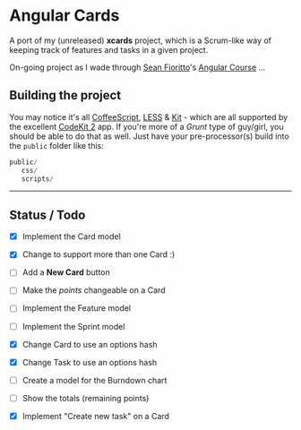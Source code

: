 # Angular Cards

A port of my (unreleased) **xcards** project, which is a Scrum-like way of keeping track of
features and tasks in a given project.

On-going project as I wade through [Sean Fioritto][SF]'s [Angular Course][NGC] ...

## Building the project

You may notice it's all [CoffeeScript][CS], [LESS][LESS] & [Kit][KIT] - which are all supported by the excellent [CodeKit 2][CK] app. If you're more of a *Grunt* type of guy/girl, you should be able to do that as well. Just have your pre-processor(s) build into the `public` folder like this:

```python
public/
   css/
   scripts/
```

* * *

## Status / Todo

- [x] Implement the Card model
- [x] Change to support more than one Card :)
- [ ] Add a **New Card** button
- [ ] Make the *points* changeable on a Card
- [ ] Implement the Feature model
- [ ] Implement the Sprint model
- [x] Change Card to use an options hash
- [x] Change Task to use an options hash
- [ ] Create a model for the Burndown chart
- [ ] Show the totals (remaining points)
- [x] Implement "Create new task" on a Card


[LESS]: http://lesscss.org
  [CS]: http://coffeescript.org
 [KIT]: http://incident57.com/codekit/help.html#kit
  [CK]: http://incident57.com/codekit/
  [SF]: https://twitter.com/sfioritto
 [NGC]: http://training.planningforaliens.com/angular/